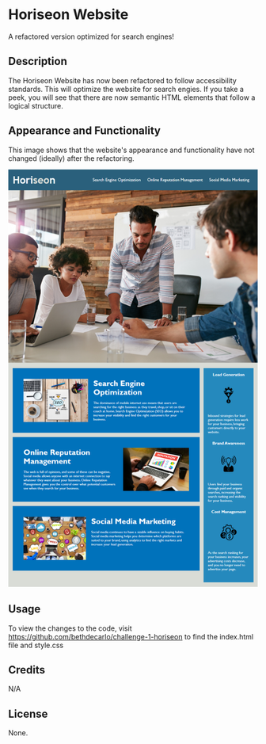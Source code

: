 # Horiseon Website

A refactored version optimized for search engines!

## Description
The Horiseon Website has now been refactored to follow accessibility standards. This will optimize the website for search engies. If you take a peek, you will see that there are now semantic HTML elements that follow a logical structure. 

## Appearance and Functionality

This image shows that the website's appearance and functionality have not changed (ideally) after the refactoring.

![The Horiseon webpage includes a navigation bar, a large header image, and articles with text and images at the bottom of the page.](./Assets/01-html-css-git-homework-demo.png)

## Usage

To view the changes to the code, visit https://github.com/bethdecarlo/challenge-1-horiseon to find the index.html file and style.css

## Credits
N/A

## License

None. 
